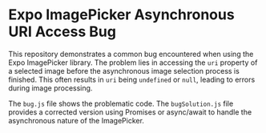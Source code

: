 # Expo ImagePicker Asynchronous URI Access Bug

This repository demonstrates a common bug encountered when using the Expo ImagePicker library. The problem lies in accessing the `uri` property of a selected image before the asynchronous image selection process is finished.  This often results in `uri` being `undefined` or `null`, leading to errors during image processing.

The `bug.js` file shows the problematic code. The `bugSolution.js` file provides a corrected version using Promises or async/await to handle the asynchronous nature of the ImagePicker.